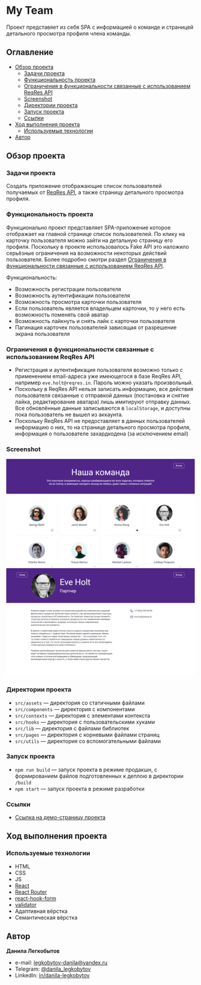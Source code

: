 # My Team

Проект представяет из себя SPA с информацией о команде и страницей детального просмотра профиля члена команды.

## Оглавление

- [Обзор проекта](#обзор-проекта)
  - [Задачи проекта](#задачи-проекта)
  - [Функциональность проекта](#функциональность-проекта)
  - [Ограничения в функциональности связанные с использованием ReqRes API](#ограничения-в-функциональности-связанные-с-использованием-reqres-api)
  - [Screenshot](#screenshot)
  - [Директории проекта](#директории-проекта)
  - [Запуск проекта](#запуск-проекта)
  - [Ссылки](#ссылки)
- [Ход выполнения проекта](#ход-выполнения-проекта)
  - [Используемые технологии](#используемые-технологии)
- [Автор](#автор)

## Обзор проекта

### Задачи проекта

Создать приложение отображающие список пользователей получаемых от [ReqRes API](https://reqres.in), а также страницу детального просмотра профиля.

### Функциональность проекта

Функционально проект представляет SPA-приложение которое отображает на главной странице список пользователей. По клику на карточку пользователя можно зайти на детальную страницу его профиля. Поскольку в проекте использовалось Fake API это наложило серьёзные ограничения на возможности некоторых действий пользователя. Более подробно смотри раздел [Ограничения в функциональности связанные с использованием ReqRes API](#ограничения-в-функциональности-связанные-с-использованием-reqres-api).

Функциональность:

- Возможность регистрации пользователя
- Возможность аутентификации пользователя
- Возможность просмотра карточки пользователя
- Если пользователь является владельцем карточки, то у него есть возможность поменять свой аватар
- Возможность лайкнуть и снять лайк с карточки пользователя
- Пагинация карточек пользователей зависящая от разрешение экрана пользователя

### Ограничения в функциональности связанные с использованием ReqRes API

- Регистрация и аутентификация пользователя возможно только с применением email-адреса уже имеющегося в базе ReqRes API, например `eve.holt@reqres.in`. Пароль можно указать произвольный.
- Поскольку в ReqRes API нельзя записать информацию, все действия пользователя связанные с отправкой данных (постановка и снятие лайка, редактирование аватара) лишь имитируют отправку данных. Все обновлённые данные записываются в `localStorage`, и доступны пока пользователь не вышел из аккаунта.
- Поскольку ReqRes API не предоставляет в данных пользователей информацию о них, то на странице детального просмотра профиля, информация о пользователе захардкодена (за исключением email)

### Screenshot

![Desktop screenshot](./screenshot/antipoff-1.png)
![Desktop screenshot](./screenshot/antipoff-2.png)

### Директории проекта

- `src/assets` — директория со статичными файлами
- `src/components` — директория с компонентами
- `src/contexts` — директория с элементами контекста
- `src/hooks` — директория с пользовательскими хуками
- `src/lib` — директория с файлами библиотек
- `src/pages` — директория с корневыми файлами страниц
- `src/utils` — директория со вспомогательными файлами

### Запуск проекта

- `npm run build` — запуск проекта в режиме продакшн, с формированием файлов подготовленных к деплою в директории `/build`
- `npm start` — запуск проекта в режиме разработки

### Ссылки

- [Ссылка на демо-страницу проекта](https://bjorn86.github.io/my-team-spa/)

## Ход выполнения проекта

### Используемые технологии

- HTML
- CSS
- JS
- [React](https://react.dev/)
- [React Router](https://reactrouter.com/en/main)
- [react-hook-form](https://react-hook-form.com/)
- [validator](https://www.npmjs.com/package/validator)
- Адаптивная вёрстка
- Семантическая вёрстка

## Автор

**Данила Легкобытов**

- e-mail: [legkobytov-danila@yandex.ru](mailto:legkobytov-danila@yandex.ru)
- Telegram: [@danila_legkobytov](https://t.me/danila_legkobytov)
- LinkedIn: [in/danila-legkobytov](https://www.linkedin.com/in/danila-legkobytov/)
